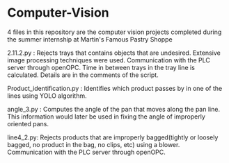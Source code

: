 # Computer-Vision
4 files in this repository are the computer vision projects completed during the summer internship at Martin's Famous Pastry Shoppe

2.11.2.py : Rejects trays that contains objects that are undesired. Extensive image processing techniques were used. Communication with the PLC server through openOPC. Time in between trays in the tray line is calculated. Details are in the comments of the script. 

Product_identification.py : Identifies which product passes by in one of the lines using YOLO algorithm. 

angle_3.py : Computes the angle of the pan that moves along the pan line. This information would later be used in fixing the angle of improperly oriented pans. 

line4_2.py: Rejects products that are improperly bagged(tightly or loosely bagged, no product in the bag, no clips, etc) using a blower. Communication with the PLC server through openOPC.
